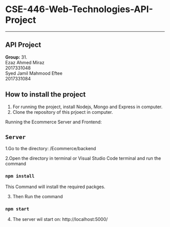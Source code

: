 # CSE-446-Web-Technologies-API-Project
**********************
 API Project
 -----------------
 **Group:** 31.
 <br />
 Ezaz Ahmed Miraz<br />
       2017331048<br />
       Syed Jamil Mahmood Eftee<br />
       2017331084<br />
       
How to install the project
---------------------------
1. For running the project, install Nodejs, Mongo and Express in computer.
2. Clone the repository of this prjoect in computer.

Running the Ecommerce Server and Frontend:

 ## `Server`

1.Go to the directory: /Ecommerce/backend

2.Open the directory in terminal or Visual Studio Code terminal and run the command

  ### `npm install`
 
 This Command will install the required packges.
 
 3. Then Run the command 
 ### `npm start`
 
 4. The server wil start on: http://localhost:5000/
